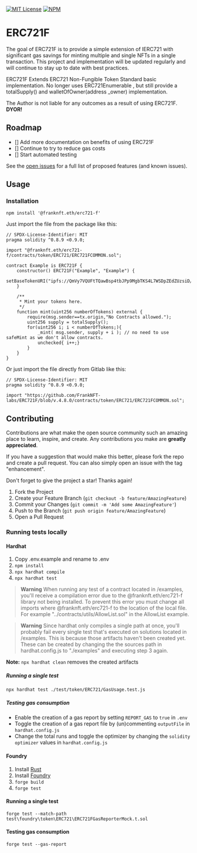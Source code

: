 [![MIT License][license-shield]][license-url]
[![NPM][npm-shield]][npm-url]

# ERC721F

The goal of ERC721F is to provide a simple extension of IERC721 with significant gas savings for minting multiple and single NFTs in a single transaction. This project and implementation will be updated regularly and will continue to stay up to date with best practices.

ERC721F Extends ERC721 Non-Fungible Token Standard basic implementation. No longer uses ERC721Enumerable , but still provide a totalSupply() and walletOfOwner(address _owner) implementation.

The Author is not liable for any outcomes as a result of using ERC721F. **DYOR!**

<!-- ROADMAP -->

## Roadmap

- [] Add more documentation on benefits of using ERC721F
- [] Continue to try to reduce gas costs
- [] Start automated testing

See the [open issues](https://github.com/FrankNFT-labs/ERC721F/issues) for a full list of proposed features (and known issues).

<!-- USAGE EXAMPLES -->

## Usage
### Installation
```
npm install '@franknft.eth/erc721-f'
```

Just import the file from the package like this:

```solidity
// SPDX-License-Identifier: MIT 
pragma solidity ^0.8.9 <0.9.0;

import "@franknft.eth/erc721-f/contracts/token/ERC721/ERC721FCOMMON.sol";

contract Example is ERC721F {
    constructor() ERC721F("Example", "Example") {
        setBaseTokenURI("ipfs://QmVy7VQUFtTQawBsp4tbJPp9MgbTKS4L7WSDpZEdZUzsiD/"); 
    }

    /**
     * Mint your tokens here.
     */
    function mint(uint256 numberOfTokens) external {
        require(msg.sender==tx.origin,"No Contracts allowed.");
        uint256 supply = totalSupply();
        for(uint256 i; i < numberOfTokens;){
            _mint( msg.sender, supply + i ); // no need to use safeMint as we don't allow contracts.
            unchecked{ i++;}
        }
    }
}
```

Or just import the file directly from Gitlab like this:

```solidity
// SPDX-License-Identifier: MIT 
pragma solidity ^0.8.9 <0.9.0;

import "https://github.com/FrankNFT-labs/ERC721F/blob/v.4.8.0/contracts/token/ERC721/ERC721FCOMMON.sol";
```


<!-- CONTRIBUTING -->

## Contributing

Contributions are what make the open source community such an amazing place to learn, inspire, and create. Any contributions you make are **greatly appreciated**.

If you have a suggestion that would make this better, please fork the repo and create a pull request. You can also simply open an issue with the tag "enhancement".

Don't forget to give the project a star! Thanks again!

1. Fork the Project
2. Create your Feature Branch (`git checkout -b feature/AmazingFeature`)
3. Commit your Changes (`git commit -m 'Add some AmazingFeature'`)
4. Push to the Branch (`git push origin feature/AmazingFeature`)
5. Open a Pull Request

### Running tests locally
#### Hardhat
1. Copy .env.example and rename to .env
2. `npm install`
3. `npx hardhat compile`
4. `npx hardhat test`

> **Warning**
> When running any test of a contract located in /examples, you'll receive a compilation error due to the @franknft.eth/erc721-f library not being installed.
To prevent this error you must change all imports where @franknft.eth/erc721-f to the location of the local file. For example "../contracts/utils/AllowList.sol" in the AllowList example.

> **Warning**
> Since hardhat only compiles a single path at once, you'll probably fail every single test that's executed on solutions located in /examples. This is because those artifacts haven't been created yet.
These can be created by changing the the sources path in hardhat.config.js to "./examples" and executing step 3 again.

**Note:** `npx hardhat clean` removes the created artifacts

##### Running a single test
`npx hardhat test ./test/token/ERC721/GasUsage.test.js`

##### Testing gas consumption
- Enable the creation of a gas report by setting `REPORT_GAS` to `true` in `.env`
- Toggle the creation of a gas report file by (un)commenting `outputFile` in `hardhat.config.js` 
- Change the total runs and toggle the optimizer by changing the `solidity` `optimizer` values in `hardhat.config.js`

#### Foundry
1. Install [Rust](https://www.rust-lang.org/tools/install)
2. Install [Foundry](https://book.getfoundry.sh/getting-started/installation)
3. `forge build`
4. `forge test`

#### Running a single test
`forge test --match-path test\foundry\token\ERC721\ERC721FGasReporterMock.t.sol` 

#### Testing gas consumption
`forge test --gas-report`

[license-shield]: https://img.shields.io/badge/License-MIT-green.svg?style=for-the-badge
[license-url]: https://github.com/FrankNFT-labs/ERC721F/blob/main/LICENSE
[npm-shield]: https://img.shields.io/npm/v/@franknft.eth/erc721-f.svg?style=for-the-badge
[npm-url]: https://www.npmjs.com/package/@franknft.eth/erc721-f

